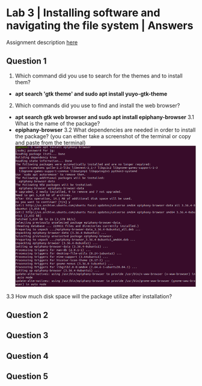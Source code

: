 # Lab 3 | Installing software and navigating the file system | Answers
Assignment description [here](https://raw.githubusercontent.com/ra559/cis106/main/labs/lab3.md)

## Question 1
1. Which command did you use to search for the themes and to install them?
* **apt search 'gtk theme' and sudo apt install yuyo-gtk-theme**
2. Which commands did you use to find and install the web browser?
* **apt search gtk web browser and sudo apt install epiphany-browser**
3.1 What is the name of the package?
* **epiphany-browser**
3.2 What dependencies are needed in order to install the package? (you can either take a screenshot of the terminal or copy and paste from the terminal)
![3.2 image](../images/epiphany.png)

3.3 How much disk space will the package utilize after installation?
 

## Question 2

## Question 3

## Question 4

## Question 5
